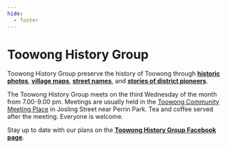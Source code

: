 ```yaml
---
hide:
  - footer
---
```


# Toowong History Group

Toowong History Group preserve the history of Toowong through **[historic photos](photos.md)**, **[village maps](maps,md)**, **[street names](streets.md)**, and **[stories of district pioneers](books.md)**.

The Toowong History Group meets on the third Wednesday of the month from 7.00-9.00 pm. Meetings are usually held in the [Toowong Community Meeting Place](https://www.brisbane.qld.gov.au/things-to-see-and-do/council-venues-and-precincts/community-halls-and-facilities/toowong-community-meeting-place) in Josling Street near Perrin Park. Tea and coffee served after the meeting. Everyone is welcome.

Stay up to date with our plans on the **[Toowong History Group Facebook page](https://www.facebook.com/toowonghistorygroup/)**.
